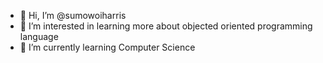 - 👋 Hi, I’m @sumowoiharris
- 👀 I’m interested in learning more about objected oriented programming language
- 🌱 I’m currently learning Computer Science
